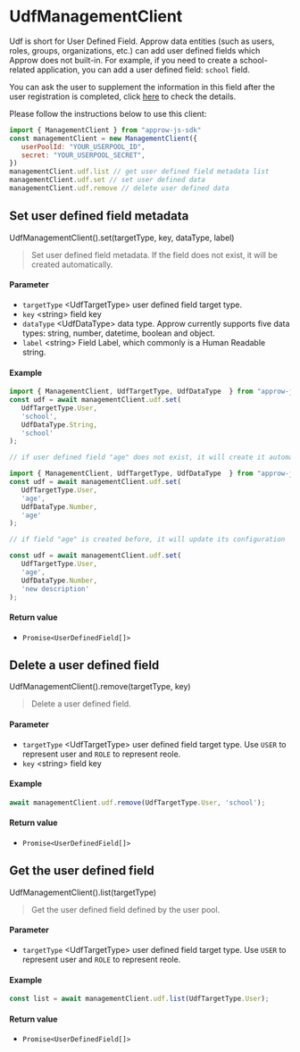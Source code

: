
# UdfManagementClient

<LastUpdated/>


Udf is short for User Defined Field. Approw data entities (such as users, roles, groups, organizations, etc.) can add user defined fields which Approw does not built-in. For example, if you need to create a school-related application, you can add a user defined field: `school` field.

You can ask the user to supplement the information in this field after the user registration is completed, click [here](/guides/authentication/extensibility/user-defined-field.md) to check the details.

Please follow the instructions below to use this client:
```javascript
import { ManagementClient } from "approw-js-sdk"
const managementClient = new ManagementClient({
   userPoolId: "YOUR_USERPOOL_ID",
   secret: "YOUR_USERPOOL_SECRET",
})
managementClient.udf.list // get user defined field metadata list
managementClient.udf.set // set user defined data
managementClient.udf.remove // delete user defined data
```


## Set user defined field metadata

UdfManagementClient().set(targetType, key, dataType, label)

> Set user defined field metadata. If the field does not exist, it will be created automatically.


#### Parameter

- `targetType` \<UdfTargetType\> user defined field target type.
- `key` \<string\> field key 
- `dataType` \<UdfDataType\> data type. Approw currently supports five data types: string, number, datetime, boolean and object.
- `label` \<string\> Field Label, which commonly is a Human Readable string.

#### Example

```javascript
import { ManagementClient, UdfTargetType, UdfDataType  } from "approw-js-sdk"
const udf = await managementClient.udf.set(
   UdfTargetType.User,
   'school',
   UdfDataType.String,
   'school'
);
```
```javascript
// if user defined field "age" does not exist, it will create it automatically

import { ManagementClient, UdfTargetType, UdfDataType  } from "approw-js-sdk"
const udf = await managementClient.udf.set(
   UdfTargetType.User,
   'age',
   UdfDataType.Number,
   'age'
);

// if field "age" is created before, it will update its configuration

const udf = await managementClient.udf.set(
   UdfTargetType.User,
   'age',
   UdfDataType.Number,
   'new description'
);
```

#### Return value

-  `Promise<UserDefinedField[]>` 


      

## Delete a user defined field

UdfManagementClient().remove(targetType, key)

> Delete a user defined field.


#### Parameter

- `targetType` \<UdfTargetType\> user defined field target type. Use `USER` to represent user and `ROLE` to represent reole.
- `key` \<string\> field key 

#### Example

```javascript
await managementClient.udf.remove(UdfTargetType.User, 'school');
```

#### Return value

-  `Promise<UserDefinedField[]>` 


      

## Get the user defined field

UdfManagementClient().list(targetType)

> Get the user defined field defined by the user pool.


#### Parameter

- `targetType` \<UdfTargetType\> user defined field target type. Use `USER` to represent user and `ROLE` to represent reole.

#### Example

```javascript
const list = await managementClient.udf.list(UdfTargetType.User);
```

#### Return value

-  `Promise<UserDefinedField[]>` 


      